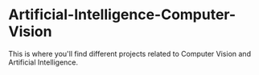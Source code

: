 # Artificial-Intelligence-Computer-Vision

This is where you'll find different projects related to Computer Vision and Artificial Intelligence.

